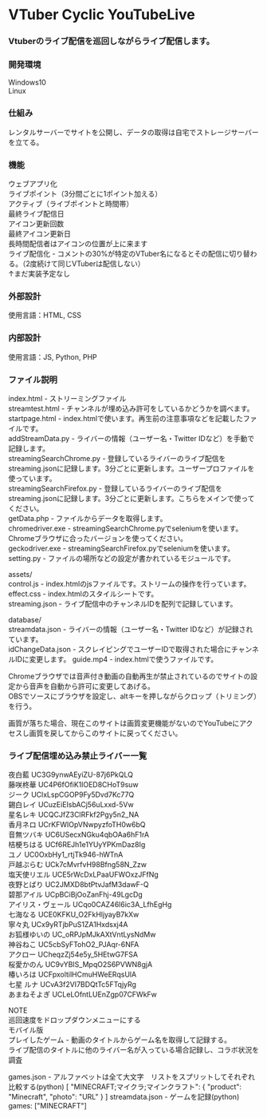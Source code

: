 # VTuber Cyclic YouTubeLive

### Vtuberのライブ配信を巡回しながらライブ配信します。  

### 開発環境
Windows10  
Linux  

### 仕組み
レンタルサーバーでサイトを公開し、データの取得は自宅でストレージサーバーを立てる。

### 機能  
ウェブアプリ化  
ライブポイント（3分間ごとに1ポイント加える）  
アクティブ（ライブポイントと時間帯）  
最終ライブ配信日  
アイコン更新回数  
最終アイコン更新日  
長時間配信者はアイコンの位置が上に来ます  
ライブ配信化 - コメントの30%が特定のVTuber名になるとその配信に切り替わる。（2度続けて同じVTuberは配信しない）  
↑まだ実装予定なし  

### 外部設計  
使用言語：HTML, CSS  

### 内部設計  
使用言語：JS, Python, PHP  

### ファイル説明  
index.html - ストリーミングファイル  
streamtest.html - チャンネルが埋め込み許可をしているかどうかを調べます。  
startpage.html - index.htmlで使います。再生前の注意事項などを記載したファイルです。  
addStreamData.py - ライバーの情報（ユーザー名・Twitter IDなど）を手動で記録します。  
streamingSearchChrome.py - 登録しているライバーのライブ配信をstreaming.jsonに記録します。3分ごとに更新します。ユーザープロファイルを使っています。  
streamingSearchFirefox.py - 登録しているライバーのライブ配信をstreaming.jsonに記録します。3分ごとに更新します。こちらをメインで使ってください。  
getData.php - ファイルからデータを取得します。  
chromedriver.exe - streamingSearchChrome.pyでseleniumを使います。Chromeブラウザに合ったバージョンを使ってください。  
geckodriver.exe - streamingSearchFirefox.pyでseleniumを使います。  
setting.py - ファイルの場所などの設定が書かれているモジュールです。  

assets/  
control.js - index.htmlのjsファイルです。ストリームの操作を行っています。  
effect.css - index.htmlのスタイルシートです。  
streaming.json - ライブ配信中のチャンネルIDを配列で記録しています。  

database/  
streamdata.json - ライバーの情報（ユーザー名・Twitter IDなど）が記録されています。  
idChangeData.json - スクレイピングでユーザーIDで取得された場合にチャンネルIDに変更します。
guide.mp4 - index.htmlで使うファイルです。  

Chromeブラウザでは音声付き動画の自動再生が禁止されているのでサイトの設定から音声を自動から許可に変更してあげる。  
OBSでソースにブラウザを設定し、altキーを押しながらクロップ（トリミング）を行う。  

画質が落ちた場合、現在このサイトは画質変更機能がないのでYouTubeにアクセスし画質を戻してからこのサイトに戻ってください。


### ライブ配信埋め込み禁止ライバー一覧  
夜白藍          UC3G9ynwAEyiZU-87j6PkQLQ  
藤咲柊華        UC4P6fOfiK1lOED8CHoT9suw  
ジーク          UClxLspCGOP9Fy5Dvd7Kc77Q  
錫白レイ        UCuzEiEIsbACj56uLxxd-5Vw  
星名レキ        UCQCJfZ3ClRFkf2Pgy5n2_NA  
香月ネロ        UCrKFWIOpVNwpyzfoTH0w6bQ  
音無ツバキ      UC6USecxNGku4qbOAa6hF1rA  
桔梗ちはる      UCf6REJh1e1YUyYPKmDaz8Ig  
ユノ            UC0OxbHy1_rtjTk946-hWTnA  
戸越ぷらむ      UCk7cMvrfvH98Bfng58N_Zzw  
塩天使リエル    UCE5rWcDxLPaaUFWOxzJFfNg  
夜野とばり      UC2JMXD8btPtvJafM3dawF-Q  
碧那アイル      UCpBCiBjOoZanFhj-49LgcDg  
アイリス・ヴェール UCqo0CAZ46l6ic3A_LfhEgHg  
七海なる        UCE0KFKU_O2FkHljyayB7kXw  
寧々丸          UCx9yRTjbPuS1ZA1Hxdsxj4A  
お狐様ゆいの    UC_oRPJpMJkAXtVntLysNdMw  
神谷ねこ        UC5cbSyFTohO2_PJAqr-6NFA  
アクロー        UCheqzZj54e5y_5HEtwG7FSA  
桜愛かのん      UC9vYBIS_MpqO2S6PVWN8gjA  
椿いろは        UCFpxoltilHCmuHWeERqsUlA  
七星 ルナ       UCvA3f2VI7BDQtTc5FTqjyRg  
あまねそよぎ    UCLeLOfntLUEnZgp07CFWkFw  

NOTE  
巡回速度をドロップダウンメニューにする  
モバイル版  
プレイしたゲーム - 動画のタイトルからゲーム名を取得して記録する。  
ライブ配信のタイトルに他のライバー名が入っている場合記録し、コラボ状況を調査  


games.json - アルファベットは全て大文字　リストをスプリットしてそれぞれ比較する(python)
[
    "MINECRAFT;マイクラ;マインクラフト": {
        "product": "Minecraft",
        "photo": "URL"
    }
]
streamdata.json - ゲームを記録(python)
games: ["MINECRAFT"]